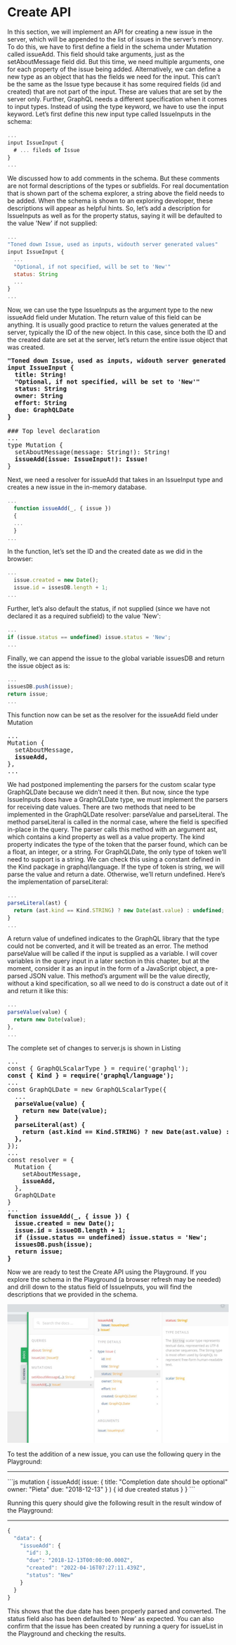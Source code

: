# Create API 

In this section, we will implement an API for creating a new issue in the server, which will be appended to the list of issues in the server’s memory.
To do this, we have to first define a field in the schema under Mutation called issueAdd. This field should take arguments, just as the setAboutMessage field did. But this time, we need multiple arguments, one for each property of the issue being added. Alternatively, we can define a new type as an object that
has the fields we need for the input. This can’t be the same as the Issue type because it has some required fields (id and created) that are not part of the input. These are values that are set by the server only. Further, GraphQL needs a different specification when it comes to input types. Instead of using the type keyword, we
have to use the input keyword. Let’s first define this new input type called IssueInputs in the schema:

```js
...
input IssueInput {
  # ... fileds of Issue
}
...
```

We discussed how to add comments in the schema. But these comments are not formal descriptions of the types or subfields. For real documentation that is shown part of the schema explorer, a string above the field needs to be added. When the schema is shown to an exploring developer, these descriptions will appear as helpful hints. So, let’s add a description for IssueInputs as well as for the property status, saying it will be defaulted to the value 'New' if not supplied:
  
```js
...
"Toned down Issue, used as inputs, widouth server generated values"
input IssueInput {
  ...
  "Optional, if not specified, will be set to 'New'"
  status: String
  ...
}
...
```

Now, we can use the type IssueInputs as the argument type to the new issueAdd field under Mutation. The return value of this field can be anything. It is usually good practice to return the values generated at the server, typically the ID of the new object. In this case, since both the ID and the created date are set at the
server, let’s return the entire issue object that was created.

<pre>
<b>"Toned down Issue, used as inputs, widouth server generated values"
input IssueInput {
  title: String!
  "Optional, if not specified, will be set to 'New'"
  status: String
  owner: String
  effort: String
  due: GraphQLDate
}</b>

### Top level declaration
...
type Mutation {
  setAboutMessage(message: String!): String!
  <b>issueAdd(issue: IssueInput!): Issue!</b>
}
</pre>

Next, we need a resolver for issueAdd that takes in an IssueInput type and creates a new issue in the in-memory database.

```js
...
  function issueAdd(_, { issue })
  {
  ...
  }
...
```

In the function, let’s set the ID and the created date as we did in the browser:

```js
...
  issue.created = new Date();
  issue.id = issesDB.length + 1;
...
```

Further, let’s also default the status, if not supplied (since we have not declared it as a required subfield) to the value 'New':

```js
...
if (issue.status == undefined) issue.status = 'New'; 
...
```

Finally, we can append the issue to the global variable issuesDB and return the issue object as is:

```js
...
issuesDB.push(issue);
return issue;
...
```

This function now can be set as the resolver for the issueAdd field under Mutation

<pre>
...
Mutation {
  setAboutMessage,
  <b>issueAdd,</b>
},
...
</pre>

We had postponed implementing the parsers for the custom scalar type GraphQLDate because we didn’t need it then. But now, since the type IssueInputs does have a GraphQLDate type, we must implement the parsers for receiving date values. There are two methods that need to be implemented in the GraphQLDate resolver: parseValue and parseLiteral.
The method parseLiteral is called in the normal case, where the field is specified in-place in the query. The parser calls this method with an argument ast, which contains a kind property as well as a value property. The kind property indicates the type of the token that the parser found, which can be a float, an integer, or a string. For GraphQLDate, the only type of token we’ll need to support is a string. We can check this using a constant defined in the Kind package in graphql/language. If the type of token is string, we will parse the value and return a date. Otherwise, we’ll return undefined. Here’s the implementation of parseLiteral:

```js
...
parseLiteral(ast) {
  return (ast.kind == Kind.STRING) ? new Date(ast.value) : undefined;
}
...
```

A return value of undefined indicates to the GraphQL library that the type could not be converted, and it will be treated as an error. 
The method parseValue will be called if the input is supplied as a variable. I will cover variables in the query input in a later section in this chapter, but at the moment, consider it as an input in the form of a JavaScript object, a pre-parsed JSON value. This method’s argument will be the value directly, without a kind
specification, so all we need to do is construct a date out of it and return it like this:

```js
...
parseValue(value) {
  return new Date(value);
},
...
```

The complete set of changes to server.js is shown in Listing

<pre>
...
const { GraphQLScalarType } = require('graphql');
<b>const { Kind } = require('graphql/language');</b>
...
const GraphQLDate = new GraphQLScalarType({
  ...
  <b>parseValue(value) {
    return new Date(value);
  }
  parseLiteral(ast) {
    return (ast.kind == Kind.STRING) ? new Date(ast.value) : undefined;
  },</b>
});
...
const resolver = {
  Mutation {
    setAboutMessage,
  <b>  issueAdd,</b>
  },
  GraphQLDate
}
...
<b>function issueAdd(_, { issue }) {
  issue.created = new Date();
  issue.id = issueDB.length + 1;
  if (issue.status == undefined) issue.status = 'New';
  issuesDB.push(issue);
  return issue;
}</b>
</pre>

Now we are ready to test the Create API using the Playground. If you explore the schema in the Playground (a browser refresh may be needed) and drill down to the status field of IssueInputs, you will find the descriptions that we provided in the schema. 

![schema-showing](./resources/schema-showing.JPG)

To test the addition of a new issue, you can use the following query in the Playground:
<hr>
```js
mutation {
  issueAdd(
    issue: {
      title: "Completion date should be optional"
      owner: "Pieta"
      due: "2018-12-13"
    }
  ) {
    id
    due
    created
    status
  }
}
```

Running this query should give the following result in the result window of the Playground:
<hr>

```js
{
  "data": {
    "issueAdd": {
      "id": 3,
      "due": "2018-12-13T00:00:00.000Z",
      "created": "2022-04-16T07:27:11.439Z",
      "status": "New"
    }
  }
}
```

This shows that the due date has been properly parsed and converted. The status field also has been defaulted to 'New' as expected. You can also confirm that the issue has been created by running a query for issueList in the Playground and checking the results.
